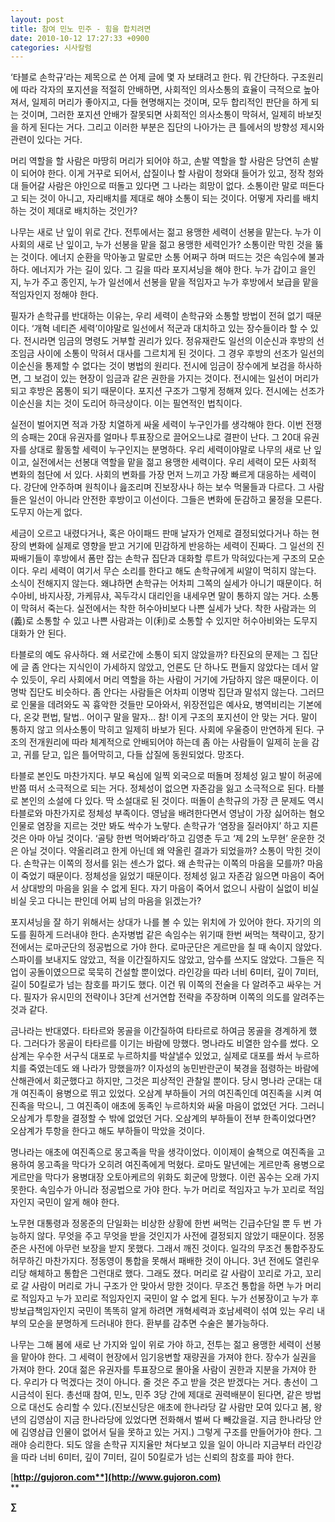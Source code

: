 ```yaml
---
layout: post
title: 참여 민노 민주 - 힘을 합치려면
date: 2010-10-12 17:27:33 +0900
categories: 시사칼럼
---
```

‘타블로 손학규’라는 제목으로 쓴 어제 글에 몇 자 보태려고 한다. 뭐 간단하다. 구조원리에 따라 각자의 포지션을 적절히 안배하면, 사회적인 의사소통의 효율이 극적으로 높아져서, 일제히 머리가 좋아지고, 다들 현명해지는 것이며, 모두 합리적인 판단을 하게 되는 것이며, 그러한 포지션 안배가 잘못되면 사회적인 의사소통이 막혀서, 일제히 바보짓을 하게 된다는 거다. 그리고 이러한 부분은 집단의 나아가는 큰 틀에서의 방향성 제시와 관련이 있다는 거다. 



머리 역할을 할 사람은 마땅히 머리가 되어야 하고, 손발 역할을 할 사람은 당연히 손발이 되어야 한다. 이게 거꾸로 되어서, 삽질이나 할 사람이 청와대 들어가 있고, 정작 청와대 들어갈 사람은 야인으로 떠돌고 있다면 그 나라는 희망이 없다. 소통이란 말로 떠든다고 되는 것이 아니고, 자리배치를 제대로 해야 소통이 되는 것이다. 어떻게 자리를 배치하는 것이 제대로 배치하는 것인가? 



나무는 새로 난 잎이 위로 간다. 전투에서는 젊고 용맹한 세력이 선봉을 맡는다. 누가 이 사회의 새로 난 잎이고, 누가 선봉을 맡을 젊고 용맹한 세력인가? 소통이란 막힌 것을 뚫는 것이다. 에너지 순환을 막아놓고 말로만 소통 어쩌구 하며 떠드는 것은 속임수에 불과하다. 에너지가 가는 길이 있다. 그 길을 따라 포지셔닝을 해야 한다. 누가 갑이고 을인지, 누가 주고 종인지, 누가 일선에서 선봉을 맡을 적임자고 누가 후방에서 보급을 맡을 적임자인지 정해야 한다.



필자가 손학규를 반대하는 이유는, 우리 세력이 손학규와 소통할 방법이 전혀 없기 때문이다. ‘개혁 네티즌 세력’이야말로 일선에서 적군과 대치하고 있는 장수들이라 할 수 있다. 전시라면 임금의 명령도 거부할 권리가 있다. 정유재란도 일선의 이순신과 후방의 선조임금 사이에 소통이 막혀서 대사를 그르치게 된 것이다. 그 경우 후방의 선조가 일선의 이순신을 통제할 수 없다는 것이 병법의 원리다. 전시에 임금이 장수에게 보검을 하사하면, 그 보검이 있는 현장이 임금과 같은 권한을 가지는 것이다. 전시에는 일선이 머리가 되고 후방은 몸통이 되기 때문이다. 포지션 구조가 그렇게 정해져 있다. 전시에는 선조가 이순신을 치는 것이 도리어 하극상이다. 이는 필연적인 법칙이다.



실전이 벌어지면 적과 가장 치열하게 싸울 세력이 누구인가를 생각해야 한다. 이번 전쟁의 승패는 20대 유권자를 얼마나 투표장으로 끌어오느냐로 결판이 난다. 그 20대 유권자를 상대로 활동할 세력이 누구인지는 분명하다. 우리 세력이야말로 나무의 새로 난 잎이고, 실전에서는 선봉대 역할을 맡을 젊고 용맹한 세력이다. 우리 세력이 모든 사회적 변화의 첨단에 서 있다. 사회의 변화를 가장 먼저 느끼고 가장 빠르게 대응하는 세력이다. 강단에 안주하며 원칙이나 읊조리며 진보장사나 하는 보수 먹물들과 다르다. 그 사람들은 일선이 아니라 안전한 후방이고 이선이다. 그들은 변화에 둔감하고 물정을 모른다. 도무지 아는게 없다.



세금이 오르고 내렸다거나, 혹은 아이패드 판매 날자가 언제로 결정되었다거나 하는 현장의 변화에 실제로 영향을 받고 거기에 민감하게 반응하는 세력이 진짜다. 그 일선의 진짜배기들이 후방에서 폼만 잡는 손학규 집단과 대화할 루트가 막혀있다는게 구조의 모순이다. 우리 세력이 여기서 무슨 소리를 한다고 해도 손학규에게 씨알이 먹히지 않는다. 소식이 전해지지 않는다. 왜냐하면 손학규는 어차피 그쪽의 실세가 아니기 때문이다. 허수아비, 바지사장, 가케뮤샤, 꼭두각시 대리인을 내세우면 말이 통하지 않는 거다. 소통이 막혀서 죽는다. 실전에서는 착한 허수아비보다 나쁜 실세가 낫다. 착한 사람과는 의(義)로 소통할 수 있고 나쁜 사람과는 이(利)로 소통할 수 있지만 허수아비와는 도무지 대화가 안 된다. 



타블로의 예도 유사하다. 왜 서로간에 소통이 되지 않았을까? 타진요의 문제는 그 집단에 글 좀 안다는 지식인이 가세하지 않았고, 언론도 단 하나도 편들지 않았다는 데서 알 수 있듯이, 우리 사회에서 머리 역할을 하는 사람이 거기에 가담하지 않은 때문이다. 이명박 집단도 비슷하다. 좀 안다는 사람들은 어차피 이명박 집단과 말섞지 않는다. 그러므로 인물을 데려와도 꼭 흉악한 것들만 모아와서, 위장전입은 예사요, 병역비리는 기본에다, 온갖 편법, 탈법.. 어이구 말을 말자... 참! 이게 구조의 포지션이 안 맞는 거다. 말이 통하지 않고 의사소통이 막히고 일제히 바보가 된다. 사회에 우울증이 만연하게 된다. 구조의 전개원리에 따라 체계적으로 안배되어야 하는데 좀 아는 사람들이 일제히 눈을 감고, 귀를 닫고, 입은 틀어막히고, 다들 삽질에 동원되었다. 망조다. 



타블로 본인도 마찬가지다. 부모 욕심에 일찍 외국으로 떠돌며 정체성 잃고 발이 허공에 반쯤 떠서 소극적으로 되는 거다. 정체성이 없으면 자존감을 잃고 소극적으로 된다. 타블로 본인의 소설에 다 있다. 딱 소설대로 된 것이다. 떠돌이 손학규의 가장 큰 문제도 역시 타블로와 마찬가지로 정체성 부족이다. 영남을 배려한다면서 영남이 가장 싫어하는 혐오인물로 염장을 지르는 것만 봐도 싹수가 노랗다. 손학규가 ‘염장을 질러야지’ 하고 지른 것은 아마 아닐 것이다. ‘골탕 한번 먹어봐라’하고 김영춘 두고 ‘제 2의 노무현’ 운운한 것은 아닐 것이다. 약올리려고 한게 아닌데 왜 약올린 결과가 되었을까? 소통이 막힌 것이다. 손학규는 이쪽의 정서를 읽는 센스가 없다. 왜 손학규는 이쪽의 마음을 모를까? 마음이 죽었기 때문이다. 정체성을 잃었기 때문이다. 정체성 잃고 자존감 잃으면 마음이 죽어서 상대방의 마음을 읽을 수 없게 된다. 자기 마음이 죽어서 없으니 사람이 실없이 비실비실 웃고 다니는 판인데 어찌 남의 마음을 읽겠는가? 



포지셔닝을 잘 하기 위해서는 상대가 나를 볼 수 있는 위치에 가 있어야 한다. 자기의 의도를 훤하게 드러내야 한다. 손자병법 같은 속임수는 위기때 한번 써먹는 책략이고, 장기전에서는 로마군단의 정공법으로 가야 한다. 로마군단은 게르만을 칠 때 속이지 않았다. 스파이를 보내지도 않았고, 적을 이간질하지도 않았고, 암수를 쓰지도 않았다. 그들은 직업이 공돌이였으므로 묵묵히 건설할 뿐이었다. 라인강을 따라 너비 6미터, 깊이 7미터, 길이 50킬로가 넘는 참호를 파기도 했다. 이건 뭐 이쪽의 전술을 다 알려주고 싸우는 거다. 필자가 유시민의 전략이나 3단계 선거연합 전략을 주장하며 이쪽의 의도를 알려주는 것과 같다. 



금나라는 반대였다. 타타르와 몽골을 이간질하여 타타르로 하여금 몽골을 경계하게 했다. 그러다가 몽골이 타타르를 이기는 바람에 망했다. 명나라도 비열한 암수를 썼다. 오삼계는 우수한 서구식 대포로 누르하치를 박살낼수 있었고, 실제로 대포를 쏴서 누르하치를 죽였는데도 왜 나라가 망했을까? 이자성의 농민반란군이 북경을 점령하는 바람에 산해관에서 회군했다고 하지만, 그것은 피상적인 관찰일 뿐이다. 당시 명나라 군대는 대개 여진족이 용병으로 뛰고 있었다. 오삼계 부하들이 거의 여진족인데 여진족을 시켜 여진족을 막으니, 그 여진족이 애초에 동족인 누르하치와 싸울 마음이 없었던 거다. 그러니 오삼계가 투항을 결정할 수 밖에 없었던 거다. 오삼계의 부하들이 전부 한족이었다면? 오삼계가 투항을 한다고 해도 부하들이 막았을 것이다.



명나라는 애초에 여진족으로 몽고족을 막을 생각이었다. 이이제이 술책으로 여진족을 고용하여 몽고족을 막다가 오히려 여진족에게 먹혔다. 로마도 말년에는 게르만족 용병으로 게르만을 막다가 용병대장 오토아케르의 위화도 회군에 망했다. 이런 꼼수는 오래 가지 못한다. 속임수가 아니라 정공법으로 가야 한다. 누가 머리로 적임자고 누가 꼬리로 적임자인지 국민이 알게 해야 한다. 



노무현 대통령과 정몽준의 단일화는 비상한 상황에 한번 써먹는 긴급수단일 뿐 두 번 가능하지 않다. 무엇을 주고 무엇을 받을 것인지가 사전에 결정되지 않았기 때문이다. 정몽준은 사전에 아무런 보장을 받지 못했다. 그래서 깨진 것이다. 일각의 무조건 통합주장도 허무하긴 마찬가지다. 정동영이 통합을 못해서 패배한 것이 아니다. 3년 전에도 열린우리당 해체하고 통합은 그런대로 했다. 그래도 졌다. 머리로 갈 사람이 꼬리로 가고, 꼬리로 갈 사람이 머리로 가니 구조가 안 맞아서 망한 것이다. 무조건 통합을 하면 누가 머리로 적임자고 누가 꼬리로 적임자인지 국민이 알 수 없게 된다. 누가 선봉장이고 누가 후방보급책임자인지 국민이 똑똑히 알게 하려면 개혁세력과 호남세력이 섞여 있는 우리 내부의 모순을 분명하게 드러내야 한다. 환부를 감추면 수술은 불가능하다.



나무는 그해 봄에 새로 난 가지와 잎이 위로 가야 하고, 전투는 젊고 용맹한 세력이 선봉을 맡아야 한다. 그 세력이 현장에서 임기응변할 재량권을 가져야 한다. 장수가 실권을 가져야 한다. 20대 젊은 유권자를 투표장으로 몰아올 사람이 권한과 지분을 가져야 한다. 우리가 다 먹겠다는 것이 아니다. 줄 것은 주고 받을 것은 받겠다는 거다. 총선이 그 시금석이 된다. 총선때 참여, 민노, 민주 3당 간에 제대로 권력배분이 된다면, 같은 방법으로 대선도 승리할 수 있다.(진보신당은 애초에 한나라당 갈 사람만 모여 있다고 봄, 왕년의 김영삼이 지금 한나라당에 있었다면 전화해서 벌써 다 빼갔을걸. 지금 한나라당 안에 김영삼급 인물이 없어서 딜을 못하고 있는 거지.) 그렇게 구조를 만들어가야 한다. 그래야 승리한다. 되도 않을 손학규 지지율만 쳐다보고 있을 일이 아니라 지금부터 라인강을 따라 너비 6미터, 깊이 7미터, 길이 50킬로가 넘는 신뢰의 참호를 파야 한다. 













[**http://gujoron.com**](http://www.gujoron.com)**  
** 

**∑**